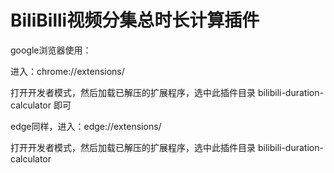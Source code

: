 # BiliBilli视频分集总时长计算插件

google浏览器使用：

进入：chrome://extensions/

打开开发者模式，然后加载已解压的扩展程序，选中此插件目录 bilibili-duration-calculator 即可

edge同样，进入：edge://extensions/

打开开发者模式，然后加载已解压的扩展程序，选中此插件目录 bilibili-duration-calculator 

